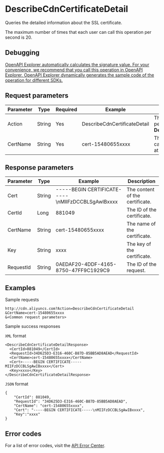 # DescribeCdnCertificateDetail

Queries the detailed information about the SSL certificate.

The maximum number of times that each user can call this operation per second is 20.

## Debugging

[OpenAPI Explorer automatically calculates the signature value. For your convenience, we recommend that you call this operation in OpenAPI Explorer. OpenAPI Explorer dynamically generates the sample code of the operation for different SDKs.](https://api.aliyun.com/#product=Cdn&api=DescribeCdnCertificateDetail&type=RPC&version=2018-05-10)

## Request parameters

|Parameter|Type|Required|Example|Description|
|---------|----|--------|-------|-----------|
|Action|String|Yes|DescribeCdnCertificateDetail|The operation that you want to perform. Set the value to **DescribeCdnCertificateDetail**. |
|CertName|String|Yes|cert-15480655xxxx|The ID of the certificate. You can query only one certificate at a time. |

## Response parameters

|Parameter|Type|Example|Description|
|---------|----|-------|-----------|
|Cert|String|-----BEGIN CERTIFICATE-----\\nMIIFzDCCBLSgAwIBxxxx|The content of the certificate. |
|CertId|Long|881049|The ID of the certificate. |
|CertName|String|cert-15480655xxxx|The name of the certificate. |
|Key|String|xxxx|The key of the certificate. |
|RequestId|String|0AEDAF20-4DDF-4165-8750-47FF9C1929C9|The ID of the request. |

## Examples

Sample requests

```
http://cdn.aliyuncs.com?Action=DescribeCdnCertificateDetail
&CertName=cert-15480655xxxx
&<Common request parameters>
```

Sample success responses

`XML` format

```
<DescribeCdnCertificateDetailResponse>
  <CertId>881049</CertId>
  <RequestId>34D625D3-E316-460C-B87D-85BB5AD8AEAD</RequestId>
  <CertName>cert-15480655xxxx</CertName>
  <Cert>-----BEGIN CERTIFICATE-----
MIIFzDCCBLSgAwIBxxxx</Cert>
  <Key>xxxx</Key>
</DescribeCdnCertificateDetailResponse>
```

`JSON` format

```
{
	"CertId": 881049,
	"RequestId": "34D625D3-E316-460C-B87D-85BB5AD8AEAD",
	"CertName": "cert-15480655xxxx",
	"Cert": "-----BEGIN CERTIFICATE-----\nMIIFzDCCBLSgAwIBxxxx",
    "Key":"xxxx"
}
```

## Error codes

For a list of error codes, visit the [API Error Center](https://error-center.alibabacloud.com/status/product/Cdn).

